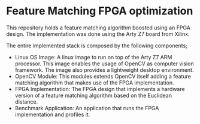 # Feature Matching FPGA optimization

This repository holds a feature matching algorithm boosted using
an FPGA design. The implementation was done using the Arty Z7 board
from Xilinx.

The entire implemented stack is composed by the following components;

* Linux OS Image: A linux image to run on top of the Arty Z7 ARM 
  processor. This image enables the usage of OpenCV as computer 
  vision framework. The image also provides a lightweight desktop
  environment.
* OpenCV Module: This modules extends OpenCV itself adding a feature
  matching algorithm that makes use of the FPGA implementation.
* FPGA Implementation: The FPGA design that implements a hardware
  version of a feature matching algorithm based on the Euclidean
  distance.
* Benchmark Application: An application that runs the FPGA 
  implementation and profiles it.

